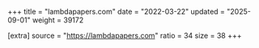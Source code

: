 +++
title = "lambdapapers.com"
date = "2022-03-22"
updated = "2025-09-01"
weight = 39172

[extra]
source = "https://lambdapapers.com"
ratio = 34
size = 38
+++

